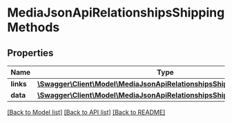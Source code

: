 # MediaJsonApiRelationshipsShippingMethods

## Properties
Name | Type | Description | Notes
------------ | ------------- | ------------- | -------------
**links** | [**\Swagger\Client\Model\MediaJsonApiRelationshipsShippingMethodsLinks**](MediaJsonApiRelationshipsShippingMethodsLinks.md) |  | [optional] 
**data** | [**\Swagger\Client\Model\MediaJsonApiRelationshipsShippingMethodsData[]**](MediaJsonApiRelationshipsShippingMethodsData.md) |  | [optional] 

[[Back to Model list]](../../README.md#documentation-for-models) [[Back to API list]](../../README.md#documentation-for-api-endpoints) [[Back to README]](../../README.md)

